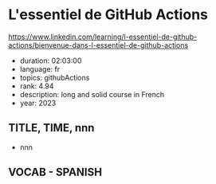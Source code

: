 # L'essentiel de GitHub Actions

https://www.linkedin.com/learning/l-essentiel-de-github-actions/bienvenue-dans-l-essentiel-de-github-actions

- duration: 02:03:00
- language: fr
- topics: githubActions
- rank: 4.94
- description: long and solid course in French
- year: 2023

## TITLE, TIME, nnn

- nnn

## VOCAB - SPANISH

```
```

